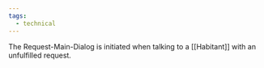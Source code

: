 ```yaml
---
tags:
  - technical
---
```

The Request-Main-Dialog is initiated when talking to a [[Habitant]] with an unfulfilled request. 